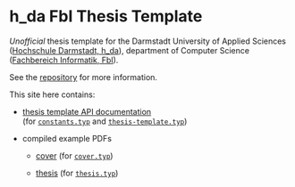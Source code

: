 <!--
    This directory is published as GitHub Pages site by a workflow
    The workflow generates additional content in this directory and subdirectories
-->

# h_da FbI Thesis Template

_Unofficial_ thesis template for the Darmstadt University of Applied Sciences ([Hochschule Darmstadt, h_da](https://h-da.de)), department of Computer Science ([Fachbereich Informatik, FbI](https://fbi.h-da.de/)).

See the [repository](https://github.com/Marcono1234/hda-fbi-typst-thesis-template) for more information.

This site here contains:

- [thesis template API documentation](./api-docs.pdf)\
  (for [`constants.typ`](https://github.com/Marcono1234/hda-fbi-typst-thesis-template/blob/main/constants.typ) and [`thesis-template.typ`](https://github.com/Marcono1234/hda-fbi-typst-thesis-template/blob/main/thesis-template.typ))

- compiled example PDFs
  - [cover](./examples/cover.pdf) (for [`cover.typ`](https://github.com/Marcono1234/hda-fbi-typst-thesis-template/blob/main/example/cover.typ))

  - [thesis](./examples/thesis.pdf) (for [`thesis.typ`](https://github.com/Marcono1234/hda-fbi-typst-thesis-template/blob/main/example/thesis.typ))
